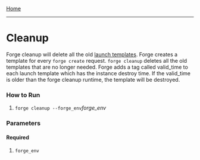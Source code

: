 [Home](index.md)

---

# Cleanup

Forge cleanup will delete all the old [launch templates](https://docs.aws.amazon.com/autoscaling/ec2/userguide/launch-templates.html). Forge creates a template for every `forge create` request. `forge cleanup` deletes all the old templates that are no longer needed. Forge adds a tag called valid_time to each launch template which has the instance destroy time. If the valid_time is older than the forge cleanup runtime, the template will be destroyed.

### How to Run

1. `forge cleanup --forge_env`*forge_env*

### Parameters

#### Required

1. `forge_env`
